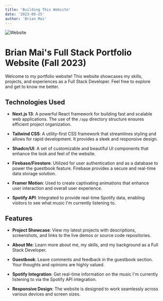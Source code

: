 ```yaml
---
title: 'Building This Website'
date: '2023-09-25'
author: 'Brian Mai' 
---
```


![Website](https://media.discordapp.net/attachments/902700750419947602/1162492571063423016/image.png?ex=653c2293&is=6529ad93&hm=80d437cb1f05619493c40d21ce4599304b7bcb2db251f076f51168ab12e6d821&=&width=2239&height=1225)

# Brian Mai's Full Stack Portfolio Website (Fall 2023)

Welcome to my portfolio website! This website showcases my skills, projects, and experiences as a Full Stack Developer. Feel free to explore and get to know me better.

## Technologies Used

- **Next.js 13**: A powerful React framework for building fast and scalable web applications. The use of the `/app` directory structure ensures efficient project organization.

- **Tailwind CSS**: A utility-first CSS framework that streamlines styling and allows for rapid development. It provides a sleek and responsive design.

- **Shadcn/UI**: A set of customizable and beautiful UI components that enhance the look and feel of the website.

- **Firebase/Firestore**: Utilized for user authentication and as a database to power the guestbook feature. Firebase provides a secure and real-time data storage solution.

- **Framer Motion**: Used to create captivating animations that enhance user interaction and overall user experience.

- **Spotify API**: Integrated to provide real-time Spotify data, enabling visitors to see what music I'm currently listening to.

## Features

- **Project Showcase**: View my latest projects with descriptions, screenshots, and links to the live demos or source code repositories.

- **About Me**: Learn more about me, my skills, and my background as a Full Stack Developer.

- **Guestbook**: Leave comments and feedback in the guestbook section. Your thoughts and opinions are highly valued.

- **Spotify Integration**: Get real-time information on the music I'm currently listening to via the Spotify API integration.

- **Responsive Design**: The website is designed to work seamlessly across various devices and screen sizes.

